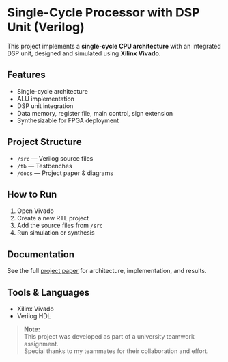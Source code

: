 # Single-Cycle Processor with DSP Unit (Verilog)

This project implements a **single-cycle CPU architecture** with an integrated DSP unit, designed and simulated using **Xilinx Vivado**.

## Features
- Single-cycle architecture
- ALU implementation
- DSP unit integration
- Data memory, register file, main control, sign extension
- Synthesizable for FPGA deployment

## Project Structure
- `/src` — Verilog source files
- `/tb` — Testbenches
- `/docs` — Project paper & diagrams

## How to Run
1. Open Vivado
2. Create a new RTL project
3. Add the source files from `/src`
4. Run simulation or synthesis

## Documentation
See the full [project paper](docs/Project_Report.pdf) for architecture, implementation, and results.

## Tools & Languages
- Xilinx Vivado
- Verilog HDL

> **Note:**  
> This project was developed as part of a university teamwork assignment.  
> Special thanks to my teammates for their collaboration and effort.

